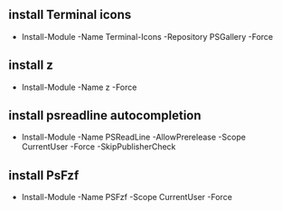 ## install Terminal icons
- Install-Module -Name Terminal-Icons -Repository PSGallery -Force
  
## install z
- Install-Module -Name z -Force
  
## install psreadline autocompletion
- Install-Module -Name PSReadLine -AllowPrerelease -Scope CurrentUser -Force -SkipPublisherCheck

## install PsFzf
- Install-Module -Name PSFzf -Scope CurrentUser -Force
